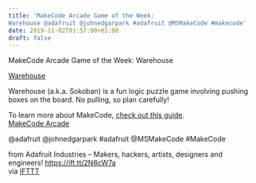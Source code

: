 ```yaml
---
title: 'MakeCode Arcade Game of the Week:
Warehouse @adafruit @johnedgarpark #adafruit @MSMakeCode #makecode'
date: 2019-11-02T01:57:00+01:00
draft: false
---
```


MakeCode Arcade Game of the Week: Warehouse

[Warehouse](https://forum.makecode.com/t/warehouse-updated/658/8)

Warehouse (a.k.a. Sokoban) is a fun logic puzzle game involving pushing boxes on the board. No pulling, so plan carefully!

To learn more about MakeCode, [check out this guide](https://learn.adafruit.com/makecode).  
[MakeCode Arcade](https://makecode.adafruit.com)

@adafruit @johnedgarpark #adafruit @MSMakeCode #MakeCode

  
  
from Adafruit Industries – Makers, hackers, artists, designers and engineers! https://ift.tt/2N6cW7a  
via [IFTTT](https://ifttt.com/?ref=da&site=blogger)